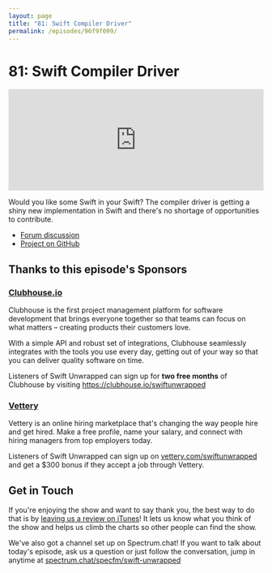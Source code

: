 ```yaml
---
layout: page
title: "81: Swift Compiler Driver"
permalink: /episodes/96f9f099/
---
```


# 81: Swift Compiler Driver

<iframe frameBorder="0" height="200px" scrolling="no" seamless src="https://player.simplecast.com/5136fbe5-9c97-4779-a22b-6fe5b2961229" width="100%"></iframe>

Would you like some Swift in your Swift? The compiler driver is getting a shiny new implementation in Swift and there's no shortage of opportunities to contribute.

* [Forum discussion](https://forums.swift.org/t/new-project-announcement-swift-compiler-driver-reimplementation-in-swift/29696)
* [Project on GitHub](https://github.com/apple/swift-driver)

## Thanks to this episode's Sponsors

### [Clubhouse.io](https://clubhouse.io/swiftunwrapped)

Clubhouse is the first project management platform for software development that brings everyone together so that teams can focus on what matters – creating products their customers love. 

With a simple API and robust set of integrations, Clubhouse seamlessly integrates with the tools you use every day, getting out of your way so that you can deliver quality software on time. 

Listeners of Swift Unwrapped can sign up for **two free months** of Clubhouse by visiting https://clubhouse.io/swiftunwrapped 

### [Vettery](https://vettery.com/swiftunwrapped)

Vettery is an online hiring marketplace that's changing the way people hire and get hired. Make a free profile, name your salary, and connect with hiring managers from top employers today.

Listeners of Swift Unwrapped can sign up on [vettery.com/swiftunwrapped](https://vettery.com/swiftunwrapped) and get a $300 bonus if they accept a job through Vettery.

## Get in Touch

If you're enjoying the show and want to say thank you, the best way to do that is by [leaving us a review on iTunes](https://itunes.apple.com/us/podcast/swift-unwrapped/id1209817203?mt=2)! It lets us know what you think of the show and helps us climb the charts so other people can find the show.

We've also got a channel set up on Spectrum.chat! If you want to talk about today's episode, ask us a question or just follow the conversation, jump in anytime at [spectrum.chat/specfm/swift-unwrapped](https://spectrum.chat/specfm/swift-unwrapped)
